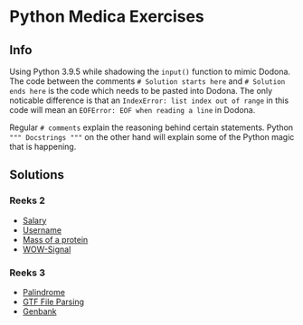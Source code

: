 # Python Medica Exercises

## Info

Using Python 3.9.5 while shadowing the `input()` function to mimic Dodona.
The code between the comments `# Solution starts here` and `# Solution ends here` is the code which needs to be pasted into Dodona.
The only noticable difference is that an `IndexError: list index out of range` in this code will mean an `EOFError: EOF when reading a line` in Dodona.

Regular `# comments` explain the reasoning behind certain statements. 
Python `""" Docstrings """` on the other hand will explain some of the Python magic that is happening.

## Solutions

### Reeks 2

- [Salary](./reeks2/salary.py)
- [Username](./reeks2/username.py)
- [Mass of a protein](./reeks2/mass_of_a_protein.py)
- [WOW-Signal](./reeks2/wow_signal.py)

### Reeks 3

- [Palindrome](./reeks3/palindrome.py)
- [GTF File Parsing](./reeks3/gtf_file_parsing.py)
- [Genbank](./reeks3/genbank.py)
